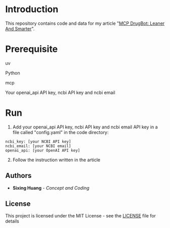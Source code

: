 
# Introduction

  

This repository contains code and data for my article "[MCP DrugBot: Leaner And Smarter](https://dgg32.medium.com/mcp-drugbot-leaner-and-smarter-841e9b92272a)".



# Prerequisite

uv

Python

mcp

Your openai_api API key, ncbi API key and ncbi email

# Run

1. Add your openai_api API key, ncbi API key and ncbi email API key in a file called "config.yaml" in the code directory:
```
ncbi_key: [your NCBI API key]
ncbi_email: [your NCBI email]
openai_api: [your OpenAI API key]
```

2. Follow the instruction written in the article

## Authors



*  **Sixing Huang** - *Concept and Coding*

  

  

## License

  

  

This project is licensed under the MIT License - see the [LICENSE](LICENSE) file for details
